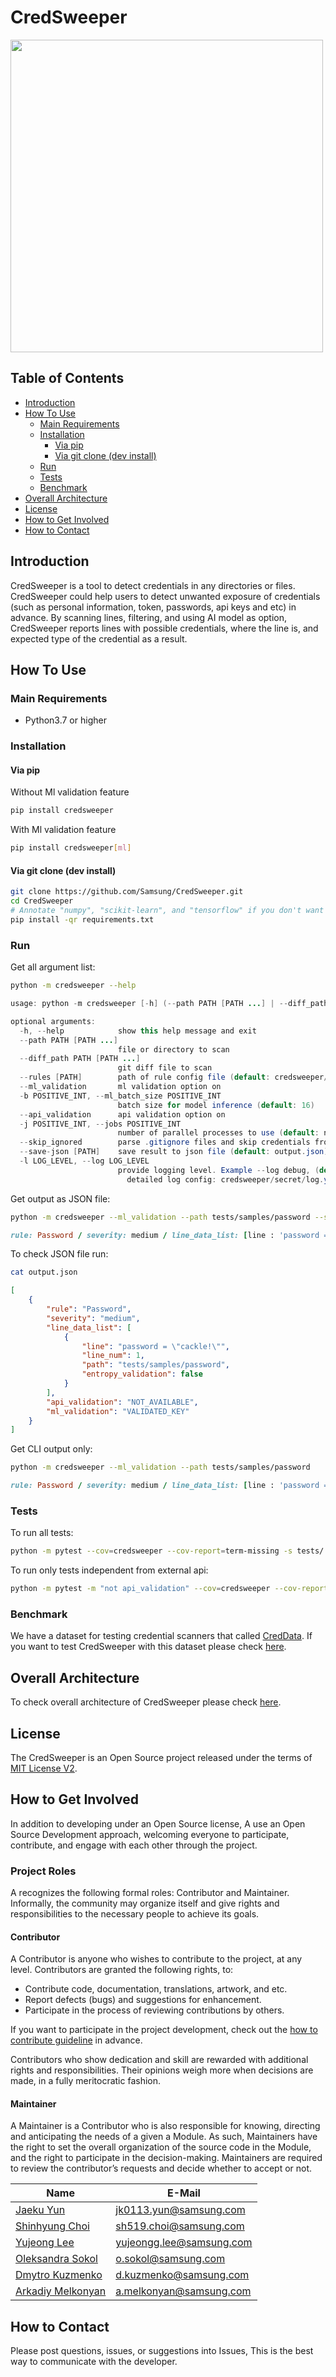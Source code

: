 # CredSweeper

<img src="https://raw.githubusercontent.com/Samsung/CredSweeper/main/docs/images/Logo.png" width="500"/>

## Table of Contents

   * [Introduction](#introduction)
   * [How To Use](#how-to-use)
	   * [Main Requirements](#main-requirements)
     * [Installation](#installation)
       * [Via pip](#via-pip)
       * [Via git clone (dev install)](#via-git-clone-dev-install)
     * [Run](#run)
     * [Tests](#tests)
     * [Benchmark](#benchmark)
   * [Overall Architecture](#overall-architecture)
   * [License](#license)
   * [How to Get Involved](#how-to-get-involved)
   * [How to Contact](#how-to-contact)

## Introduction

CredSweeper is a tool to detect credentials in any directories or files. CredSweeper could help users to detect unwanted exposure of credentials  (such as personal information, token, passwords, api keys and etc) in advance. By scanning lines, filtering, and using AI model as option, CredSweeper reports lines with possible credentials, where the line is, and expected type of the credential as a result.

## How To Use
### Main Requirements

- Python3.7 or higher

### Installation
#### Via pip

Without Ml validation feature
```bash
pip install credsweeper
```

With Ml validation feature
```bash
pip install credsweeper[ml]
```

#### Via git clone (dev install)

``` bash
git clone https://github.com/Samsung/CredSweeper.git
cd CredSweeper
# Annotate "numpy", "scikit-learn", and "tensorflow" if you don't want to use the ML validation feature.
pip install -qr requirements.txt 
```

### Run

Get all argument list:
``` bash
python -m credsweeper --help
```
``` java
usage: python -m credsweeper [-h] (--path PATH [PATH ...] | --diff_path PATH [PATH ...]) [--rules [PATH]] [--ml_validation] [-b POSITIVE_INT] [--api_validation] [-j POSITIVE_INT] [--skip_ignored] [--save-json [PATH]] [-l LOG_LEVEL]

optional arguments:
  -h, --help            show this help message and exit
  --path PATH [PATH ...]
                        file or directory to scan
  --diff_path PATH [PATH ...]
                        git diff file to scan
  --rules [PATH]        path of rule config file (default: credsweeper/rules/config.yaml)
  --ml_validation       ml validation option on
  -b POSITIVE_INT, --ml_batch_size POSITIVE_INT
                        batch size for model inference (default: 16)
  --api_validation      api validation option on
  -j POSITIVE_INT, --jobs POSITIVE_INT
                        number of parallel processes to use (default: number of CPU cores * 2)
  --skip_ignored        parse .gitignore files and skip credentials from ignored objects
  --save-json [PATH]    save result to json file (default: output.json)
  -l LOG_LEVEL, --log LOG_LEVEL
                        provide logging level. Example --log debug, (default: 'warning'), 
                          detailed log config: credsweeper/secret/log.yaml 
```

Get output as JSON file:
``` bash
python -m credsweeper --ml_validation --path tests/samples/password --save-json output.json
```
``` rb
rule: Password / severity: medium / line_data_list: [line : 'password = "cackle!"' / line_num : 1 / path : tests/samples/password / entropy_validation: False] / api_validation: NOT_AVAILABLE / ml_validation: VALIDATED_KEY
```
To check JSON file run:
```bash
cat output.json
```
``` json
[
    {
        "rule": "Password",
        "severity": "medium",
        "line_data_list": [
            {
                "line": "password = \"cackle!\"",
                "line_num": 1,
                "path": "tests/samples/password",
                "entropy_validation": false
            }
        ],
        "api_validation": "NOT_AVAILABLE",
        "ml_validation": "VALIDATED_KEY"
    }
]
```

Get CLI output only:
``` bash
python -m credsweeper --ml_validation --path tests/samples/password
```
``` rb
rule: Password / severity: medium / line_data_list: [line : 'password = "cackle!"' / line_num : 1 / path : tests/samples/password / entropy_validation: False] / api_validation: NOT_AVAILABLE / ml_validation: VALIDATED_KEY
```

### Tests

To run all tests:
``` bash
python -m pytest --cov=credsweeper --cov-report=term-missing -s tests/
```

To run only tests independent from external api:
``` bash
python -m pytest -m "not api_validation" --cov=credsweeper --cov-report=term-missing -s tests/
```

### Benchmark

We have a dataset for testing credential scanners that called [CredData](https://github.com/Samsung/CredData). If you want to test CredSweeper with this dataset please check [here](https://github.com/Samsung/CredData/blob/main/README.md#benchmark).

## Overall Architecture

To check overall architecture of CredSweeper please check [here](docs/overall_architecture.md).


## License

The CredSweeper is an Open Source project released under the terms of [MIT License V2](https://opensource.org/licenses/mit-license.php).

## How to Get Involved

In addition to developing under an Open Source license, A use an Open Source Development approach, welcoming everyone to participate, contribute, and engage with each other through the project.

### Project Roles

A recognizes the following formal roles: Contributor and Maintainer. Informally, the community may organize itself and give rights and responsibilities to the necessary people to achieve its goals.

#### Contributor

A Contributor is anyone who wishes to contribute to the project, at any level. Contributors are granted the following rights, to:
- Contribute code, documentation, translations, artwork, and etc.
- Report defects (bugs) and suggestions for enhancement.
- Participate in the process of reviewing contributions by others.

If you want to participate in the project development, check out the [how to contribute guideline](./docs/howto/how-to-contribute.md) in advance.

Contributors who show dedication and skill are rewarded with additional rights and responsibilities. Their opinions weigh more when decisions are made, in a fully meritocratic fashion.

#### Maintainer

A Maintainer is a Contributor who is also responsible for knowing, directing and anticipating the needs of a given a Module. As such, Maintainers have the right to set the overall organization of the source code in the Module, and the right to participate in the decision-making. Maintainers are required to review the contributor’s requests and decide whether to accept or not.

Name | E-Mail
-- | --
[Jaeku Yun](https://github.com/silentearth) | jk0113.yun@samsung.com
[Shinhyung Choi](https://github.com/csh519) | sh519.choi@samsung.com
[Yujeong Lee](https://github.com/yuzzyuzz) | yujeongg.lee@samsung.com
[Oleksandra Sokol](https://github.com/meanrin) | o.sokol@samsung.com
[Dmytro Kuzmenko](https://github.com/Dmitriy-NK) | d.kuzmenko@samsung.com
[Arkadiy Melkonyan](https://github.com/ARKAD97) | a.melkonyan@samsung.com

## How to Contact

Please post questions, issues, or suggestions into Issues, This is the best way to communicate with the developer.
